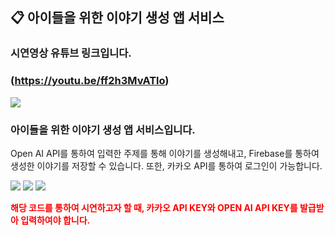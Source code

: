 ## 📋 아이들을 위한 이야기 생성 앱 서비스

### 시연영상 유튜브 링크입니다.
### (https://youtu.be/ff2h3MvATlo)
<img src="https://img.shields.io/badge/YouTube-FF0000?style=for-the-badge&logo=youtube&logoColor=white">



### 아이들을 위한 이야기 생성 앱 서비스입니다.


Open AI API를 통하여 입력한 주제를 통해 이야기를 생성해내고, Firebase를 통하여 생성한 이야기를 저장할 수 있습니다.
또한, 카카오 API를 통하여 로그인이 가능합니다.

<img src="https://img.shields.io/badge/Firebase-039BE5?style=for-the-badge&logo=Firebase&logoColor=white">
<img src="https://img.shields.io/badge/Kakao-FFCD00?style=for-the-badge&logo=kakao&logoColor=white">
<img src="https://img.shields.io/badge/openai-412991?style=for-the-badge&logo=openai&logoColor=white">



<strong style="color: red;">해당 코드를 통하여 시연하고자 할 때, 카카오 API KEY와 OPEN AI API KEY를 발급받아 입력하여야 합니다.</strong>


